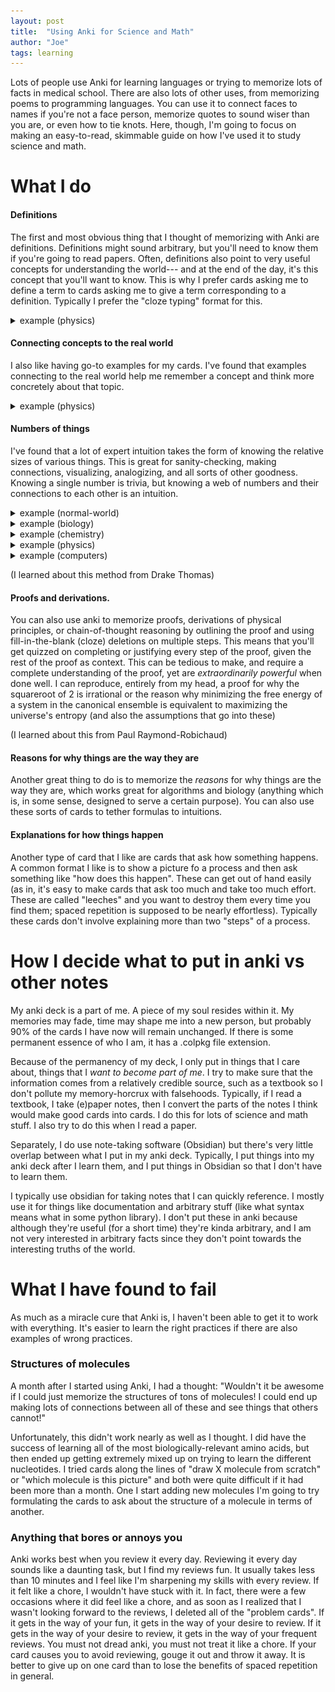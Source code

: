 ```yaml
---
layout: post
title:  "Using Anki for Science and Math"
author: "Joe"
tags: learning
---
```

Lots of people use Anki for learning languages or trying to memorize lots of facts in medical school. There are also lots of other uses, from memorizing poems to programming languages. You can use it to connect faces to names if you're not a face person, memorize quotes to sound wiser than you are, or even how to tie knots. Here, though, I'm going to focus on making an easy-to-read, skimmable guide on how I've used it to study science and math.

# What I do
#### Definitions
The first and most obvious thing that I thought of memorizing with Anki are definitions. Definitions might sound arbitrary, but you'll need to know them if you're going to read papers. Often, definitions also point to very useful concepts for understanding the world--- and at the end of the day, it's this concept that you'll want to know. This is why I prefer cards asking me to define a term to cards asking me to give a term corresponding to a definition. Typically I prefer the "cloze typing" format for this.

<details> 
<summary> example (physics) </summary>
![ex](assets/firstorderphasedefinition.png)
A first order phase transition is one which has {{c1::a discontinuity in the first derivative of Free Energy}}
</details>

#### Connecting concepts to the real world
I also like having go-to examples for my cards. I've found that examples connecting to the real world help me remember a concept and think more concretely about that topic.

<details> 
<summary> example (physics) </summary>
Transition from liquid to gas is a {{c1::first}}-order transition.
</details>

#### Numbers of things
I've found that a lot of expert intuition takes the form of knowing the relative sizes of various things. This is great for sanity-checking, making connections, visualizing, analogizing, and all sorts of other goodness. Knowing a single number is trivia, but knowing a web of numbers and their connections to each other is an intuition.

<details> 
<summary> 
  example (normal-world) 
</summary>
  A blue whale can reach lengths of `{{c2::30 meters}}` and weigh `{{c1::200 tons}}`.
</details>

<details> 
<summary> 
  example (biology) 
</summary>
  The genome of {{c2::an E. Coli bacterium}} is about {{c1::5 Mbp (5,000,000 base pairs)}}, with about {{c3::4000}} protein-encoding genes
</details>

<details> 
<summary> 
  example (chemistry) 
</summary>
  A concentration of 1 Molar is equivalent to one molecule per {{c1::cubic nanometer (nm^3) or yoctoliter}}
</details>

<details> 
<summary> 
  example (physics) 
</summary>
  The peak blackbody emission wavelength of humans is about {{c1::10 microns (1000 cm^-1)}}
</details>

<details> 
<summary> 
  example (computers) 
</summary>
  FLOPs of RTX 4090
  80 Trillion
80 TFLOPs
https://en.wikipedia.org/wiki/FLOPS#Hardware_costs
</details>

(I learned about this method from Drake Thomas)

#### Proofs and derivations.
You can also use anki to memorize proofs, derivations of physical principles, or chain-of-thought reasoning by outlining the proof and using fill-in-the-blank (cloze) deletions on multiple steps. This means that you'll get quizzed on completing or justifying every step of the proof, given the rest of the proof as context. This can be tedious to make, and require a complete understanding of the proof, yet are *extraordinarily powerful* when done well. I can reproduce, entirely from my head, a proof for why the squareroot of 2 is irrational or the reason why minimizing the free energy of a system in the canonical ensemble is equivalent to maximizing the universe's entropy (and also the assumptions that go into these)

(I learned about this from Paul Raymond-Robichaud)

#### Reasons for why things are the way they are
Another great thing to do is to memorize the *reasons* for why things are the way they are, which works great for algorithms and biology (anything which is, in some sense, designed to serve a certain purpose). You can also use these sorts of cards to tether formulas to intuitions.

#### Explanations for how things happen
Another type of card that I like are cards that ask how something happens. A common format I like is to show a picture fo a process and then ask something like "how does this happen". These can get out of hand easily (as in, it's easy to make cards that ask too much and take too much effort. These are called "leeches" and you want to destroy them every time you find them; spaced repetition is supposed to be nearly effortless). Typically these cards don't involve explaining more than two "steps" of a process.

# How I decide what to put in anki vs other notes
My anki deck is a part of me. A piece of my soul resides within it. My memories may fade, time may shape me into a new person, but probably 90% of the cards I have now will remain unchanged. If there is some permanent essence of who I am, it has a .colpkg file extension.

Because of the permanency of my deck, I only put in things that I care about, things that I *want to become part of me*. I try to make sure that the information comes from a relatively credible source, such as a textbook so I don't pollute my memory-horcrux with falsehoods. Typically, if I read a textbook, I take (e)paper notes, then I convert the parts of the notes I think would make good cards into cards. I do this for lots of science and math stuff.  I also try to do this when I read a paper.

Separately, I do use note-taking software (Obsidian) but there's very little overlap between what I put in my anki deck. Typically, I put things into my anki deck after I learn them, and I put things in Obsidian so that I don't have to learn them.

I typically use obsidian for taking notes that I can quickly reference. I mostly use it for things like documentation and arbitrary stuff (like what syntax means what in some python library). I don't put these in anki because although they're useful (for a short time) they're kinda arbitrary, and I am not very interested in arbitrary facts since they don't point towards the interesting truths of the world.

# What I have found to fail
As much as a miracle cure that Anki is, I haven't been able to get it to work with everything. It's easier to learn the right practices if there are also examples of wrong practices.

### Structures of molecules
A month after I started using Anki, I had a thought: "Wouldn't it be awesome if I could just memorize the structures of tons of molecules! I could end up making lots of connections between all of these and see things that others cannot!"

Unfortunately, this didn't work nearly as well as I thought. I did have the success of learning all of the most biologically-relevant amino acids, but then ended up getting extremely mixed up on trying to learn the different nucleotides. I tried cards along the lines of "draw X molecule from scratch" or "which molecule is this picture" and both were quite difficult if it had been more than a month. One I start adding new molecules I'm going to try formulating the cards to ask about the structure of a molecule in terms of another.

### Anything that bores or annoys you
Anki works best when you review it every day. Reviewing it every day sounds like a daunting task, but I find my reviews fun. It usually takes less than 10 minutes and I feel like I'm sharpening my skills with every review. If it felt like a chore, I wouldn't have stuck with it. In fact, there were a few occasions where it did feel like a chore, and as soon as I realized that I wasn't looking forward to the reviews, I deleted all of the "problem cards". If it gets in the way of your fun, it gets in the way of your desire to review. If it gets in the way of your desire to review, it gets in the way of your frequent reviews. You must not dread anki, you must not treat it like a chore. If your card causes you to avoid reviewing, gouge it out and throw it away. It is better to give up on one card than to lose the benefits of spaced repetition in general.

###


